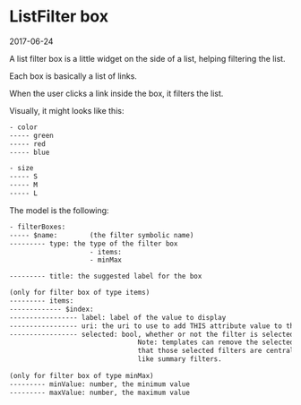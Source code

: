 ListFilter box
============
2017-06-24



A list filter box is a little widget on the side of a list, helping filtering the list.

Each box is basically a list of links.

When the user clicks a link inside the box, it filters the list.
 
Visually, it might looks like this:
 
 
```txt
- color
----- green 
----- red 
----- blue

- size
----- S 
----- M 
----- L 
``` 



The model is the following:


```txt
- filterBoxes:
----- $name:        (the filter symbolic name)
--------- type: the type of the filter box
                    - items:
                    - minMax

--------- title: the suggested label for the box

(only for filter box of type items)
--------- items: 
------------- $index:
----------------- label: label of the value to display
----------------- uri: the uri to use to add THIS attribute value to the current list filters  
----------------- selected: bool, whether or not the filter is selected
                                Note: templates can remove the selected filters if they know 
                                that those selected filters are centralized in another widget
                                like summary filters.
                                
(only for filter box of type minMax)
--------- minValue: number, the minimum value 
--------- maxValue: number, the maximum value 
```
